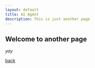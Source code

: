 ```yaml
---
layout: default
title: AI Agent
description: This is just another page
---
```


## Welcome to another page

_yay_

[back](./)
